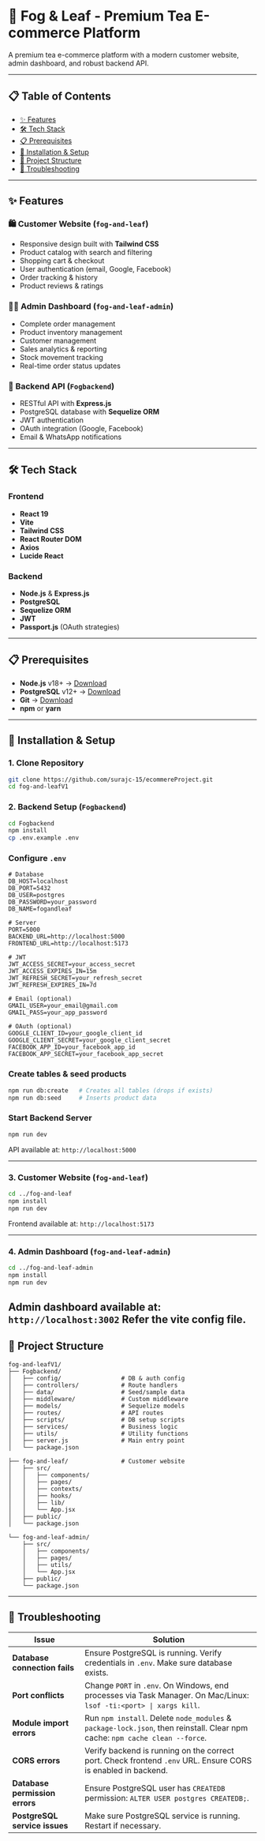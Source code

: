 # 🍃 Fog & Leaf - Premium Tea E-commerce Platform

A premium tea e-commerce platform with a modern customer website, admin dashboard, and robust backend API.

---

## 📋 Table of Contents

- [✨ Features](#-features)
- [🛠️ Tech Stack](#️-tech-stack)
- [📋 Prerequisites](#-prerequisites)
- [🚀 Installation & Setup](#-installation--setup)
- [📁 Project Structure](#-project-structure)
- [🐛 Troubleshooting](#-troubleshooting)

---

## ✨ Features

### 🛍️ Customer Website (`fog-and-leaf`)

- Responsive design built with **Tailwind CSS**
- Product catalog with search and filtering
- Shopping cart & checkout
- User authentication (email, Google, Facebook)
- Order tracking & history
- Product reviews & ratings

### 👨‍💼 Admin Dashboard (`fog-and-leaf-admin`)

- Complete order management
- Product inventory management
- Customer management
- Sales analytics & reporting
- Stock movement tracking
- Real-time order status updates

### 🔧 Backend API (`Fogbackend`)

- RESTful API with **Express.js**
- PostgreSQL database with **Sequelize ORM**
- JWT authentication
- OAuth integration (Google, Facebook)
- Email & WhatsApp notifications

---

## 🛠️ Tech Stack

### Frontend

- **React 19**
- **Vite**
- **Tailwind CSS**
- **React Router DOM**
- **Axios**
- **Lucide React**

### Backend

- **Node.js** & **Express.js**
- **PostgreSQL**
- **Sequelize ORM**
- **JWT**
- **Passport.js** (OAuth strategies)

---

## 📋 Prerequisites

- **Node.js** v18+ → [Download](https://nodejs.org/)
- **PostgreSQL** v12+ → [Download](https://www.postgresql.org/download/)
- **Git** → [Download](https://git-scm.com/downloads)
- **npm** or **yarn**

---

## 🚀 Installation & Setup

### 1. Clone Repository

```bash
git clone https://github.com/surajc-15/ecommereProject.git
cd fog-and-leafV1
```

### 2. Backend Setup (`Fogbackend`)

```bash
cd Fogbackend
npm install
cp .env.example .env
```

### Configure `.env`

```
# Database
DB_HOST=localhost
DB_PORT=5432
DB_USER=postgres
DB_PASSWORD=your_password
DB_NAME=fogandleaf

# Server
PORT=5000
BACKEND_URL=http://localhost:5000
FRONTEND_URL=http://localhost:5173

# JWT
JWT_ACCESS_SECRET=your_access_secret
JWT_ACCESS_EXPIRES_IN=15m
JWT_REFRESH_SECRET=your_refresh_secret
JWT_REFRESH_EXPIRES_IN=7d

# Email (optional)
GMAIL_USER=your_email@gmail.com
GMAIL_PASS=your_app_password

# OAuth (optional)
GOOGLE_CLIENT_ID=your_google_client_id
GOOGLE_CLIENT_SECRET=your_google_client_secret
FACEBOOK_APP_ID=your_facebook_app_id
FACEBOOK_APP_SECRET=your_facebook_app_secret
```

### Create tables & seed products

```bash
npm run db:create   # Creates all tables (drops if exists)
npm run db:seed     # Inserts product data
```

### Start Backend Server

```bash
npm run dev
```

API available at: `http://localhost:5000`

---

### 3. Customer Website (`fog-and-leaf`)

```bash
cd ../fog-and-leaf
npm install
npm run dev
```

Frontend available at: `http://localhost:5173`

---

### 4. Admin Dashboard (`fog-and-leaf-admin`)

```bash
cd ../fog-and-leaf-admin
npm install
npm run dev
```

Admin dashboard available at: `http://localhost:3002`
Refer the vite config file.
---

## 📁 Project Structure

```
fog-and-leafV1/
├── Fogbackend/
│   ├── config/                 # DB & auth config
│   ├── controllers/            # Route handlers
│   ├── data/                   # Seed/sample data
│   ├── middleware/             # Custom middleware
│   ├── models/                 # Sequelize models
│   ├── routes/                 # API routes
│   ├── scripts/                # DB setup scripts
│   ├── services/               # Business logic
│   ├── utils/                  # Utility functions
│   ├── server.js               # Main entry point
│   └── package.json

├── fog-and-leaf/               # Customer website
│   ├── src/
│   │   ├── components/
│   │   ├── pages/
│   │   ├── contexts/
│   │   ├── hooks/
│   │   ├── lib/
│   │   └── App.jsx
│   ├── public/
│   └── package.json

└── fog-and-leaf-admin/
    ├── src/
    │   ├── components/
    │   ├── pages/
    │   ├── utils/
    │   └── App.jsx
    ├── public/
    └── package.json
```

---

## 🐛 Troubleshooting

| Issue                          | Solution                                                                                                                    |
| ------------------------------ | --------------------------------------------------------------------------------------------------------------------------- |
| **Database connection fails**  | Ensure PostgreSQL is running. Verify credentials in `.env`. Make sure database exists.                                      |
| **Port conflicts**             | Change `PORT` in `.env`. On Windows, end processes via Task Manager. On Mac/Linux: `lsof -ti:<port> \| xargs kill`.         |
| **Module import errors**       | Run `npm install`. Delete `node_modules` & `package-lock.json`, then reinstall. Clear npm cache: `npm cache clean --force`. |
| **CORS errors**                | Verify backend is running on the correct port. Check frontend `.env` URL. Ensure CORS is enabled in backend.                |
| **Database permission errors** | Ensure PostgreSQL user has `CREATEDB` permission: `ALTER USER postgres CREATEDB;`.                                          |
| **PostgreSQL service issues**  | Make sure PostgreSQL service is running. Restart if necessary.                                                              |
